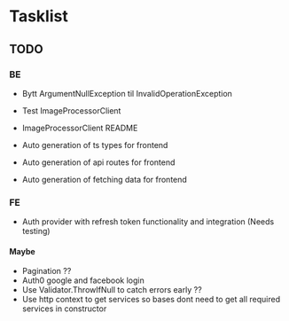 # Tasklist

## TODO

### BE

- Bytt ArgumentNullException til InvalidOperationException

- Test ImageProcessorClient
- ImageProcessorClient README

- Auto generation of ts types for frontend
- Auto generation of api routes for frontend
- Auto generation of fetching data for frontend

### FE

- Auth provider with refresh token functionality and integration (Needs testing)

#### Maybe

- Pagination ??
- Auth0 google and facebook login
- Use Validator.ThrowIfNull to catch errors early ??
- Use http context to get services so bases dont need to get all required services in constructor
